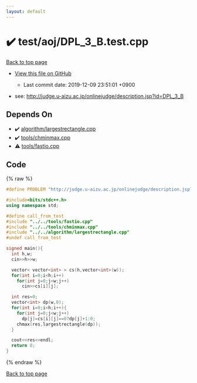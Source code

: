 ```yaml
---
layout: default
---
```


<!-- mathjax config similar to math.stackexchange -->
<script type="text/javascript" async
  src="https://cdnjs.cloudflare.com/ajax/libs/mathjax/2.7.5/MathJax.js?config=TeX-MML-AM_CHTML">
</script>
<script type="text/x-mathjax-config">
  MathJax.Hub.Config({
    TeX: { equationNumbers: { autoNumber: "AMS" }},
    tex2jax: {
      inlineMath: [ ['$','$'] ],
      processEscapes: true
    },
    "HTML-CSS": { matchFontHeight: false },
    displayAlign: "left",
    displayIndent: "2em"
  });
</script>

<script type="text/javascript" src="https://cdnjs.cloudflare.com/ajax/libs/jquery/3.4.1/jquery.min.js"></script>
<script src="https://cdn.jsdelivr.net/npm/jquery-balloon-js@1.1.2/jquery.balloon.min.js" integrity="sha256-ZEYs9VrgAeNuPvs15E39OsyOJaIkXEEt10fzxJ20+2I=" crossorigin="anonymous"></script>
<script type="text/javascript" src="../../../assets/js/copy-button.js"></script>
<link rel="stylesheet" href="../../../assets/css/copy-button.css" />


# :heavy_check_mark: test/aoj/DPL_3_B.test.cpp
<a href="../../../index.html">Back to top page</a>

* <a href="{{ site.github.repository_url }}/blob/master/test/aoj/DPL_3_B.test.cpp">View this file on GitHub</a>
    - Last commit date: 2019-12-09 23:51:01 +0900


* see: <a href="http://judge.u-aizu.ac.jp/onlinejudge/description.jsp?id=DPL_3_B">http://judge.u-aizu.ac.jp/onlinejudge/description.jsp?id=DPL_3_B</a>


## Depends On
* :heavy_check_mark: <a href="../../../library/algorithm/largestrectangle.cpp.html">algorithm/largestrectangle.cpp</a>
* :heavy_check_mark: <a href="../../../library/tools/chminmax.cpp.html">tools/chminmax.cpp</a>
* :warning: <a href="../../../library/tools/fastio.cpp.html">tools/fastio.cpp</a>


## Code
{% raw %}
```cpp
#define PROBLEM "http://judge.u-aizu.ac.jp/onlinejudge/description.jsp?id=DPL_3_B"

#include<bits/stdc++.h>
using namespace std;

#define call_from_test
#include "../../tools/fastio.cpp"
#include "../../tools/chminmax.cpp"
#include "../../algorithm/largestrectangle.cpp"
#undef call_from_test

signed main(){
  int h,w;
  cin>>h>>w;

  vector< vector<int> > cs(h,vector<int>(w));
  for(int i=0;i<h;i++)
    for(int j=0;j<w;j++)
      cin>>cs[i][j];

  int res=0;
  vector<int> dp(w,0);
  for(int i=0;i<h;i++){
    for(int j=0;j<w;j++)
      dp[j]=cs[i][j]==0?dp[j]+1:0;
    chmax(res,largestrectangle(dp));
  }

  cout<<res<<endl;
  return 0;
}

```
{% endraw %}

<a href="../../../index.html">Back to top page</a>

